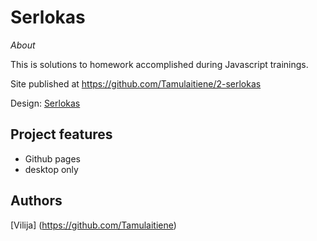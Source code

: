 
# Serlokas

*About*

This is solutions to homework accomplished during Javascript trainings.

Site published at https://github.com/Tamulaitiene/2-serlokas

Design: [Serlokas](https://cdn.discordapp.com/attachments/850245533838868480/850246157619298324/404-Web-Page-Design-Examples-6.png)

## Project features

- Github pages
- desktop only

## Authors

[Vilija] (https://github.com/Tamulaitiene)
